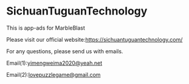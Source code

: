 # SichuanTuguanTechnology

This is app-ads for MarbleBlast

Please visit our official website:https://sichuantuguantechnology.com/

For any questions, please send us with emails.

Email(1):yimengweima2020@yeah.net

Email(2):lovepuzzlegame@gmail.com
